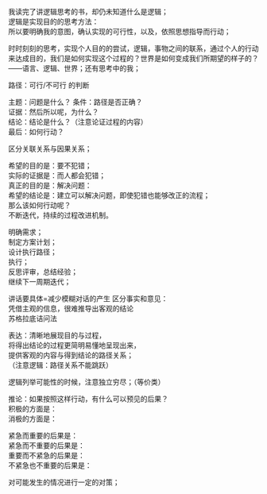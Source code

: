 我读完了讲逻辑思考的书，却仍未知道什么是逻辑；  
逻辑是实现目的的思考方法：  
所以要明确我的意图，确认实现的可行性，以及，依照思想指导而行动；

时时刻刻的思考，实现个人目的的尝试，逻辑，事物之间的联系，通过个人的行动来达成目的，我们是如何实现这个过程的？世界是如何变成我们所期望的样子的？  
——语言、逻辑、世界；还有思考中的我；

路径：可行/不可行 的判断

主题：问题是什么？ 
条件：路径是否正确？  
证据：然后所以呢，为什么？  
结论：结论是什么？（注意论证过程的内容）  
最后：如何行动？


区分关联关系与因果关系；

希望的目的是：要不犯错；  
实际的证据是：而人都会犯错；  
真正的目的是：解决问题：  
希望的结论是：建立可以解决问题，即使犯错也能够改正的流程；  
那么该如何行动呢？  
不断迭代，持续的过程改进机制。  

明确需求；  
制定方案计划；  
设计执行路径；  
执行；  
反思评审，总结经验；  
继续下一周期迭代；

讲话要具体=减少模糊对话的产生
区分事实和意见：  
凭借主观的信息，很难推导出客观的结论  
苏格拉底诘问法  

表达：清晰地展现目的与过程，  
将得出结论的过程更简明易懂地呈现出来，  
提供客观的内容与得到结论的路径关系；  
（注意逻辑：路径关系不能跳跃）

逻辑列举可能性的时候，注意独立穷尽；（等价类）

推论：如果按照这样行动，有什么可以预见的后果？  
积极的方面是：  
消极的方面是：  

紧急而重要的后果是：  
紧急而不重要的后果是：  
重要而不紧急的后果是：  
不紧急也不重要的后果是：

对可能发生的情况进行一定的对策；